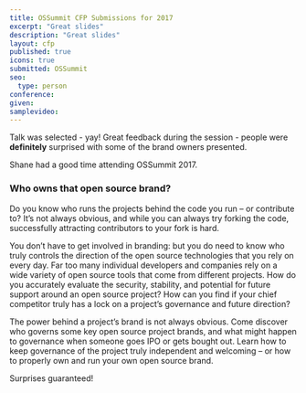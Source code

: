 ```yaml
---
title: OSSummit CFP Submissions for 2017
excerpt: "Great slides"
description: "Great slides"
layout: cfp
published: true
icons: true
submitted: OSSummit
seo:
  type: person
conference: 
given: 
samplevideo: 
---
```


Talk was selected - yay!  Great feedback during the session - people were **definitely** surprised with some of the brand owners presented.

<div class="lead bg-info well">
Shane had a good time attending OSSummit 2017.
</div>

### Who owns that open source brand?

Do you know who runs the projects behind the code you run – or contribute to? It’s not always obvious, and while you can always try forking the code, successfully attracting contributors to your fork is hard.

You don’t have to get involved in branding: but you do need to know who truly controls the direction of the open source technologies that you rely on every day. Far too many individual developers and companies rely on a wide variety of open source tools that come from different projects. How do you accurately evaluate the security, stability, and potential for future support around an open source project? How can you find if your chief competitor truly has a lock on a project’s governance and future direction?

The power behind a project’s brand is not always obvious. Come discover who governs some key open source project brands, and what might happen to governance when someone goes IPO or gets bought out. Learn how to keep governance of the project truly independent and welcoming – or how to properly own and run your own open source brand.

Surprises guaranteed!
